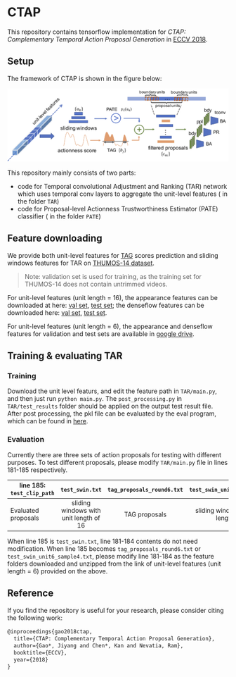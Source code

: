 # CTAP
This repository contains tensorflow implementation for *CTAP: Complementary Temporal Action Proposal Generation* in [ECCV 2018](https://arxiv.org/pdf/1807.04821.pdf).

## Setup
The framework of CTAP is shown in the figure below:

<p align="center">
  <img src='img/framework.png' width='900'/>
</p>

This repository mainly consists of two parts: 

* code for Temporal convolutional Adjustment and Ranking (TAR) network which uses temporal conv layers to aggregate the unit-level features ( in the folder `TAR`)
* code for Proposal-level Actionness Trustworthiness Estimator (PATE) classifier ( in the folder `PATE`)

## Feature downloading

We provide both unit-level features for [TAG](https://github.com/yjxiong/action-detection) scores prediction and sliding windows features for TAR on [THUMOS-14 dataset](http://crcv.ucf.edu/THUMOS14/). 

> Note: validation set is used for training, as the training set for THUMOS-14 does not contain untrimmed videos.

For unit-level features (unit length = 16), the appearance features can be downloaded at here: [val set](https://drive.google.com/file/d/180YUoPvyaF2Z_T9KMKINLdDQCZEg60Jb/view?usp=sharing), [test set](https://drive.google.com/file/d/1x9Q78AZiAGqx4XB2zO3SEKp1htsATlnU/view?usp=sharing); the denseflow features can be downloaded here: [val set](https://drive.google.com/file/d/1-6dmY_Uy-H19HxvfK_wUFQCYHmlPzwFx/view?usp=sharing), [test set](https://drive.google.com/file/d/1Qm9lIJQFm5s6hDSB_2k1tj8q2tnabflJ/view?usp=sharing).

For unit-level features (unit length = 6), the appearance and denseflow features for validation and test sets are available in [google drive](https://drive.google.com/file/d/1WAWLULgzqjyi5Z68_Yadn8DHuL594xL2/view?usp=sharing).

## Training & evaluating TAR

### Training
Download the unit level featurs, and edit the feature path in `TAR/main.py`, and then just run  `python main.py`. The `post_processing.py` in `TAR/test_results` folder should be applied on the output test result file. After post processing, the pkl file can be evaluated by the eval program, which can be found in [here](https://github.com/jiyanggao/TURN-TAP/tree/master/eval).

### Evaluation
Currently there are three sets of action proposals for testing with different purposes. To test different proposals, please modify `TAR/main.py` file in lines 181-185 respectively.

| line 185: `test_clip_path` | `test_swin.txt` | `tag_proposals_round6.txt` | `test_swin_unit6_sample4.txt` |
|----------------------|:---------------:|:--------------------------:|:-----------------------------:|
| Evaluated proposals  | sliding windows with unit length of 16 |  TAG proposals | sliding windows with unit length of 6 |

When line 185 is `test_swin.txt`, line 181-184 contents do not need modification. When line 185 becomes `tag_proposals_round6.txt` or `test_swin_unit6_sample4.txt`, please modify line 181-184 as the feature folders downloaded and unzipped from the link of unit-level features (unit length = 6) provided on the above.

## Reference

If you find the repository is useful for your research, please consider citing the following work:

```
@inproceedings{gao2018ctap,
  title={CTAP: Complementary Temporal Action Proposal Generation},
  author={Gao*, Jiyang and Chen*, Kan and Nevatia, Ram},
  booktitle={ECCV},
  year={2018}
}
```
